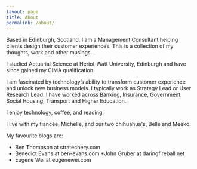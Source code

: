 ```yaml
---
layout: page
title: About
permalink: /about/
---
```


Based in Edinburgh, Scotland, I am a Management Consultant helping clients design their customer experiences. This is a collection of my thoughts, work and other musings.

I studied Actuarial Science at Heriot-Watt University, Edinburgh and have since gained my CIMA qualification.

I am fascinated by technology’s ability to transform customer experience and unlock new business models. I typically work as Strategy Lead or User Research Lead. I have worked across Banking, Insurance, Government, Social Housing, Transport and Higher Education.

I enjoy technology, coffee, and reading.

I live with my fiancée, Michelle, and our two chihuahua's, Belle and Meeko.

My favourite blogs are:

* Ben Thompson at stratechery.com
* Benedict Evans at ben-evans.com
*John Gruber at daringfireball.net
* Eugene Wei at eugenewei.com
